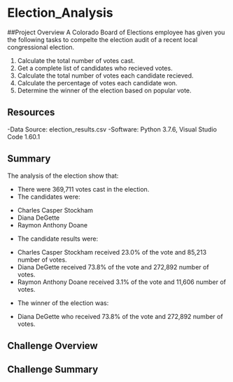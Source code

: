 # Election_Analysis

##Project Overview
A Colorado Board of Elections employee has given you the following tasks to compelte the election audit of a recent local congressional election.

1. Calculate the total number of votes cast.
2. Get a complete list of candidates who recieved votes.
3. Calculate the total number of votes each candidate recieved.
4. Calculate the percentage of votes each candidate won.
5. Determine the winner of the election based on popular vote.

## Resources
-Data Source: election_results.csv
-Software: Python 3.7.6, Visual Studio Code  1.60.1

## Summary
The analysis of the election show that:
- There were 369,711 votes cast in the election.
- The candidates were:
 * Charles Casper Stockham
 * Diana DeGette
 * Raymon Anthony Doane
- The candidate results were:
 * Charles Casper Stockham received 23.0% of the vote and 85,213 number of votes.
 * Diana DeGette received 73.8% of the vote and 272,892 number of votes.
 * Raymon Anthony Doane received 3.1% of the vote and 11,606 number of votes.
- The winner of the election was:
 * Diana DeGette who received 73.8% of the vote and 272,892 number of votes.

## Challenge Overview
 
## Challenge Summary
